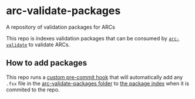 # arc-validate-packages

A repository of validation packages for ARCs

This repo is indexes validation packages that can be consumed by [`arc-validate`](https://github.com/nfdi4plants/arc-validate) to validate ARCs.

## How to add packages

This repo runs a [custom pre-commit hook](.git/hooks/pre-commit) that will automatically add any `.fsx` file in the [arc-validate-packages folder](./arc-validate-packages/) to [the package index](./arc-validate-package-index.json) when it is commited to the repo.